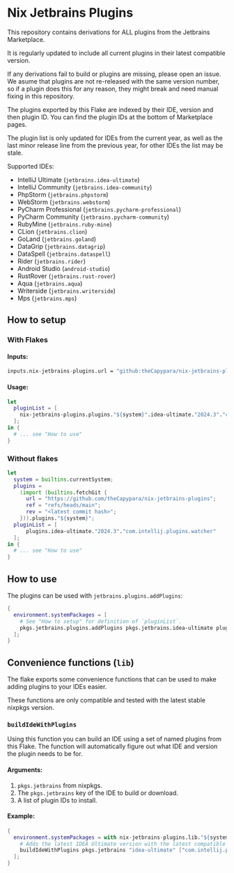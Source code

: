 Nix Jetbrains Plugins
=====================

This repository contains derivations for ALL plugins from the Jetbrains Marketplace.

It is regularly updated to include all current plugins in their latest compatible version.

If any derivations fail to build or plugins are missing, please open an issue. 
We asume that plugins are not re-released with the same version number, so if a plugin does this for any reason, 
they might break and need manual fixing in this repository.

The plugins exported by this Flake are indexed by their IDE, version and then plugin ID. 
You can find the plugin IDs at the bottom of Marketplace pages.

The plugin list is only updated for IDEs from the current year, as well as the last minor release line from the previous year, for other IDEs the list may be stale.

Supported IDEs:
- IntelliJ Ultimate (`jetbrains.idea-ultimate`)
- IntelliJ Community (`jetbrains.idea-community`)
- PhpStorm (`jetbrains.phpstorm`)
- WebStorm (`jetbrains.webstorm`)
- PyCharm Professional (`jetbrains.pycharm-professional`)
- PyCharm Community (`jetbrains.pycharm-community`)
- RubyMine (`jetbrains.ruby-mine`)
- CLion (`jetbrains.clion`)
- GoLand (`jetbrains.goland`)
- DataGrip (`jetbrains.datagrip`)
- DataSpell (`jetbrains.dataspell`)
- Rider (`jetbrains.rider`)
- Android Studio (`android-studio`)
- RustRover (`jetbrains.rust-rover`)
- Aqua (`jetbrains.aqua`)
- Writerside (`jetbrains.writerside`)
- Mps (`jetbrains.mps`)

## How to setup

### With Flakes

#### Inputs:

```nix
inputs.nix-jetbrains-plugins.url = "github:theCapypara/nix-jetbrains-plugins";
```

#### Usage:
```nix
let
  pluginList = [
    nix-jetbrains-plugins.plugins."${system}".idea-ultimate."2024.3"."com.intellij.plugins.watcher"
  ];
in {
  # ... see "How to use"
}
```

### Without flakes

```nix
let
  system = builtins.currentSystem;
  plugins =
    (import (builtins.fetchGit {
      url = "https://github.com/theCapypara/nix-jetbrains-plugins";
      ref = "refs/heads/main";
      rev = "<latest commit hash>";
    })).plugins."${system}";
  pluginList = [
      plugins.idea-ultimate."2024.3"."com.intellij.plugins.watcher"
  ];
in {
  # ... see "How to use"
}
```

## How to use

The plugins can be used with ``jetbrains.plugins.addPlugins``:

```nix
{
  environment.systemPackages = [
    # See "How to setup" for definition of `pluginList`.
    pkgs.jetbrains.plugins.addPlugins pkgs.jetbrains.idea-ultimate pluginList
  ];
}
```

## Convenience functions (`lib`)
The flake exports some convenience functions that can be used to make adding plugins to your IDEs
easier.

These functions are only compatible and tested with the latest stable nixpkgs version.

### `buildIdeWithPlugins`

Using this function you can build an IDE using a set of named plugins from this Flake. The function
will automatically figure out what IDE and version the plugin needs to be for.

#### Arguments:

1. `pkgs.jetbrains` from nixpkgs.
2. The `pkgs.jetbrains` key of the IDE to build or download.
3. A list of plugin IDs to install.

#### Example:

```nix
{
  environment.systemPackages = with nix-jetbrains-plugins.lib."${system}"; [
    # Adds the latest IDEA Ultimate version with the latest compatible version of "com.intellij.plugins.watcher".
    buildIdeWithPlugins pkgs.jetbrains "idea-ultimate" ["com.intellij.plugins.watcher"]
  ];
}
```
